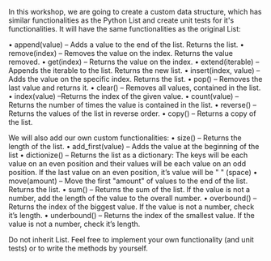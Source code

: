 In this workshop, we are going to create a custom data structure, which has similar functionalities as the Python List and create unit tests for it's functionalities. It will have the same functionalities as the original List: 

•	append(value) – Adds a value to the end of the list. Returns the list.
•	remove(index) – Removes the value on the index. Returns the value removed.
•	get(index) – Returns the value on the index.
•	extend(iterable) – Appends the iterable to the list. Returns the new list.
•	insert(index, value) – Adds the value on the specific index. Returns the list.
•	pop() – Removes the last value and returns it.
•	clear() – Removes all values, contained in the list.
•	index(value) –Returns the index of the given value.
•	count(value) – Returns the number of times the value is contained in the list.
•	reverse() – Returns the values of the list in reverse order.
•	copy() – Returns a copy of the list.

We will also add our own custom functionalities:
•	size() – Returns the length of the list.
•	add_first(value) –  Adds the value at the beginning of the list
•	dictionize() – Returns the list as a dictionary: The keys will be each value on an even position and their values will be each value on an odd position. If the last value on an even position, it’s value will be " " (space)
•	move(amount) – Move the first "amount" of values to the end of the list. Returns the list.
•	sum() – Returns the sum of the list. If the value is not a number, add the length of the value to the overall number.
•	overbound() – Returns the index of the biggest value. If the value is not a number, check it’s length.
•	underbound() – Returns the index of the smallest value. If the value is not a number, check it’s length.

Do not inherit List. Feel free to implement your own functionality (and unit tests) or to write the methods by yourself.
